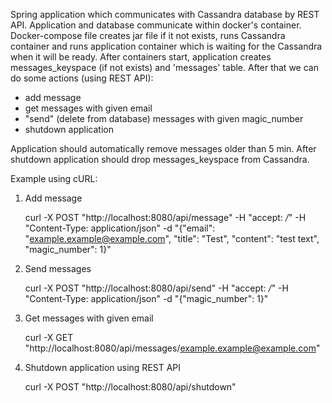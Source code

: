 Spring application which communicates with Cassandra database by REST API. Application and database communicate within docker's container. Docker-compose file creates jar file if it not exists, runs Cassandra container and runs application container which is waiting for the Cassandra when it will be ready. After containers start, application creates messages_keyspace (if not exists) and 'messages' table. After that we can do some actions (using REST API):
 - add message
 - get messages with given email
 - "send" (delete from database) messages with given magic_number
 - shutdown application

Application should automatically remove messages older than 5 min. After shutdown application should drop messages_keyspace from Cassandra.

Example using cURL:

1. Add message

    curl -X POST "http://localhost:8080/api/message" -H  "accept: */*" -H  "Content-Type: application/json" -d "{\"email\": \"example.example@example.com\", \"title\": \"Test\", \"content\": \"test text\", \"magic_number\": 1}"
    
2. Send messages

    curl -X POST "http://localhost:8080/api/send" -H  "accept: */*" -H  "Content-Type: application/json" -d "{\"magic_number\": 1}"
    
3. Get messages with given email

    curl -X GET "http://localhost:8080/api/messages/example.example@example.com"
    
4. Shutdown application using REST API

    curl -X POST "http://localhost:8080/api/shutdown"